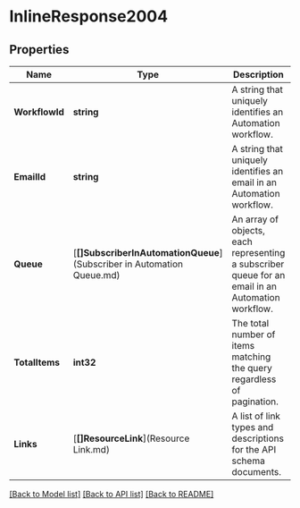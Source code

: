 # InlineResponse2004

## Properties
Name | Type | Description | Notes
------------ | ------------- | ------------- | -------------
**WorkflowId** | **string** | A string that uniquely identifies an Automation workflow. | [optional] [default to null]
**EmailId** | **string** | A string that uniquely identifies an email in an Automation workflow. | [optional] [default to null]
**Queue** | [**[]SubscriberInAutomationQueue**](Subscriber in Automation Queue.md) | An array of objects, each representing a subscriber queue for an email in an Automation workflow. | [optional] [default to null]
**TotalItems** | **int32** | The total number of items matching the query regardless of pagination. | [optional] [default to null]
**Links** | [**[]ResourceLink**](Resource Link.md) | A list of link types and descriptions for the API schema documents. | [optional] [default to null]

[[Back to Model list]](../README.md#documentation-for-models) [[Back to API list]](../README.md#documentation-for-api-endpoints) [[Back to README]](../README.md)


